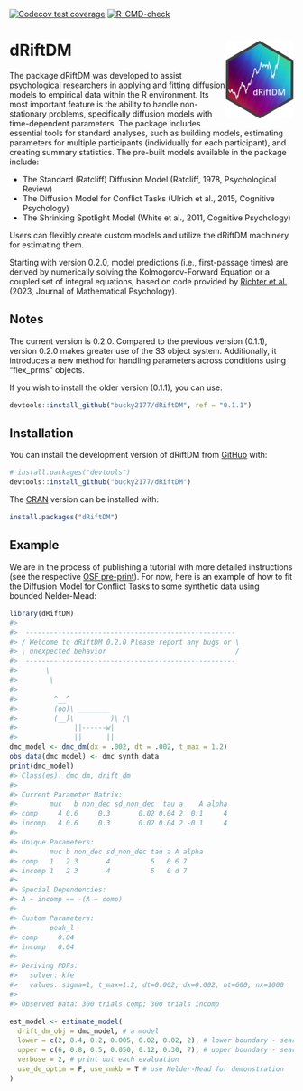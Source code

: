 
<!-- badges: start -->

[![Codecov test
coverage](https://codecov.io/gh/bucky2177/dRiftDM/graph/badge.svg)](https://app.codecov.io/gh/bucky2177/dRiftDM)
[![R-CMD-check](https://github.com/bucky2177/dRiftDM/actions/workflows/R-CMD-check.yaml/badge.svg)](https://github.com/bucky2177/dRiftDM/actions/workflows/R-CMD-check.yaml)
<!-- badges: end -->

# dRiftDM <img src="man/figures/logo.png" align="right" height="138" alt="" />

The package dRiftDM was developed to assist psychological researchers in
applying and fitting diffusion models to empirical data within the R
environment. Its most important feature is the ability to handle
non-stationary problems, specifically diffusion models with
time-dependent parameters. The package includes essential tools for
standard analyses, such as building models, estimating parameters for
multiple participants (individually for each participant), and creating
summary statistics. The pre-built models available in the package
include:

- The Standard (Ratcliff) Diffusion Model (Ratcliff, 1978, Psychological
  Review)
- The Diffusion Model for Conflict Tasks (Ulrich et al., 2015, Cognitive
  Psychology)
- The Shrinking Spotlight Model (White et al., 2011, Cognitive
  Psychology)

Users can flexibly create custom models and utilize the dRiftDM
machinery for estimating them.

Starting with version 0.2.0, model predictions (i.e., first-passage
times) are derived by numerically solving the Kolmogorov-Forward
Equation or a coupled set of integral equations, based on code provided
by [Richter et al.](https://doi.org/10.1016/j.jmp.2023.102756) (2023,
Journal of Mathematical Psychology).

## Notes

The current version is 0.2.0. Compared to the previous version (0.1.1),
version 0.2.0 makes greater use of the S3 object system. Additionally,
it introduces a new method for handling parameters across conditions
using “flex_prms” objects.

If you wish to install the older version (0.1.1), you can use:

``` r
devtools::install_github("bucky2177/dRiftDM", ref = "0.1.1")
```

## Installation

You can install the development version of dRiftDM from
[GitHub](https://github.com/) with:

``` r
# install.packages("devtools")
devtools::install_github("bucky2177/dRiftDM")
```

The [CRAN](https://cran.r-project.org/) version can be installed with:

``` r
install.packages("dRiftDM")
```

## Example

We are in the process of publishing a tutorial with more detailed
instructions (see the respective [OSF
pre-print](https://osf.io/preprints/osf/3t2vf)). For now, here is an
example of how to fit the Diffusion Model for Conflict Tasks to some
synthetic data using bounded Nelder-Mead:

``` r
library(dRiftDM)
#> 
#>  ---------------------------------------------------- 
#> / Welcome to dRiftDM 0.2.0 Please report any bugs or \
#> \ unexpected behavior                                /
#>  ---------------------------------------------------- 
#>       \
#>        \
#> 
#>         ^__^ 
#>         (oo)\ ________ 
#>         (__)\         )\ /\ 
#>              ||------w|
#>              ||      ||
dmc_model <- dmc_dm(dx = .002, dt = .002, t_max = 1.2)
obs_data(dmc_model) <- dmc_synth_data
print(dmc_model)
#> Class(es): dmc_dm, drift_dm
#> 
#> Current Parameter Matrix:
#>        muc   b non_dec sd_non_dec  tau a    A alpha
#> comp     4 0.6     0.3       0.02 0.04 2  0.1     4
#> incomp   4 0.6     0.3       0.02 0.04 2 -0.1     4
#> 
#> Unique Parameters:
#>        muc b non_dec sd_non_dec tau a A alpha
#> comp   1   2 3       4          5   0 6 7    
#> incomp 1   2 3       4          5   0 d 7    
#> 
#> Special Dependencies:
#> A ~ incomp == -(A ~ comp)
#> 
#> Custom Parameters:
#>        peak_l
#> comp     0.04
#> incomp   0.04
#> 
#> Deriving PDFs:
#>   solver: kfe
#>   values: sigma=1, t_max=1.2, dt=0.002, dx=0.002, nt=600, nx=1000
#> 
#> Observed Data: 300 trials comp; 300 trials incomp
```

``` r
est_model <- estimate_model(
  drift_dm_obj = dmc_model, # a model
  lower = c(2, 0.4, 0.2, 0.005, 0.02, 0.02, 2), # lower boundary - search space
  upper = c(6, 0.8, 0.5, 0.050, 0.12, 0.30, 7), # upper boundary - search space
  verbose = 2, # print out each evaluation
  use_de_optim = F, use_nmkb = T # use Nelder-Mead for demonstration
)
```
